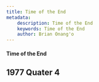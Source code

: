 ```yaml
---
title: Time of the End
metadata:
    description: Time of the End
    keywords: Time of the End
    author: Brian Onang'o
---
```


#### Time of the End

## 1977 Quater 4
